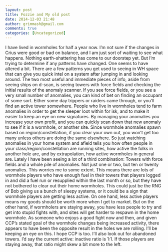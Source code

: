 ```yaml
---
layout: post
title: Fozzie and My old post
date: 2014-12-03 21:48
author: grimmash@gmail.com
comments: true
categories: [Uncategorized]
---
```

I have lived in wormholes for half a year now.  I’m not sure if the changes in Crius were good or bad on balance, and I am just sort of waiting to see what happens.  Nothing earth-shattering has come to our doorstep yet.  But I’m trying to determine if any patterns have changed.  One seems to have altered a bit.
There are a few patterns you get used to seeing in WH space that can give you quick intel on a system after jumping in and looking around.  The two most useful and immediate pieces of info, aside from seeing ships on d-scan, is seeing towers with force fields and checking the initial results of the anomaly scanner.  If you see force fields, or you see a very small number of anomalies, you can kind of bet on finding an occupant of some sort.  Either some day trippers or raiders came through, or you’ll find an active tower somewhere.
People who live in wormholes tend to farm anomalies in order to get the sleeper loot within for isk, and to make it easier to keep an eye on new signatures.  By managing your anomalies you increase your own profit, and you can quickly scan down that new anomaly to see if it is a wormhole, or another site.  Since wormhole anomalies spawn based on region/constellation, if you clear your own out, you won’t get too many unless others are doing the same elsewhere.  So just watching anomalies in your home system and afield tells you how often people in your class/region/constellation are running sites, how active the folks in another hole are, and by extrapolation, how active wormholes in general are.
Lately I have been seeing a lot of a third combination: Towers with force fields and a whole pile of anomalies.  Not just one or two, but ten or twenty anomalies. This worries me to some extent.  This means there are lots of wormhole players who have enough fuel in their towers that players logged in and did a fuel run or resupplied within the last month or so, but they have not bothered to clear out their home wormholes.  This could just be the RNG of Bob giving us a bunch of sleepy systems, or it could be a sign that wormhole players are getting less active.  On one hand, less active players means my goods should be worth more when I get to market.  But on the other hand, if wormholers are staying away, you have less people to try and get into stupid fights with, and sites will get harder to respawn in the home wormhole.  As someone who enjoys a good fight now and then, and given CCP’s stated goal of the wormhole changes being increased activity, there appears to have been the opposite result in the holes we are rolling.
I’ll be keeping an eye on this.  I hope CCP is too.  I’ll also look out for abandoned towers.  I’d say the current active: inactive ratio is 1:1.  If those players are staying away, that ratio might skew a bit more to the left.

